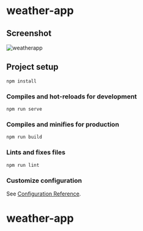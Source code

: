 # weather-app

## Screenshot
![weatherapp](https://user-images.githubusercontent.com/47610074/125792950-34762474-48e1-4132-b9dc-af1d5b197e85.png)


## Project setup
```
npm install
```

### Compiles and hot-reloads for development
```
npm run serve
```

### Compiles and minifies for production
```
npm run build
```

### Lints and fixes files
```
npm run lint
```

### Customize configuration
See [Configuration Reference](https://cli.vuejs.org/config/).
# weather-app

